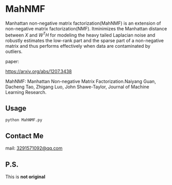 # MahNMF

Manhattan non-negative matrix factorization(MahNMF) is an extension of non-negative matrix factorization(NMF).
Itminimizes the Manhattan distance between $X$ and $W^TH$ for modeling the heavy tailed Laplacian noise 
and robustly estimates the low-rank part and the sparse part of a non-negative matrix and thus performs effectively 
when data are contaminated by outliers.

paper:

https://arxiv.org/abs/1207.3438

MahNMF: Manhattan Non-negative Matrix Factorization.Naiyang Guan, Dacheng Tao, Zhigang Luo, John Shawe-Taylor,
Journal of Machine Learning Research.

## Usage

`python MahNMF.py`

## Contact Me
mail: 3291571092@qq.com

## P.S.
This is **not original**
